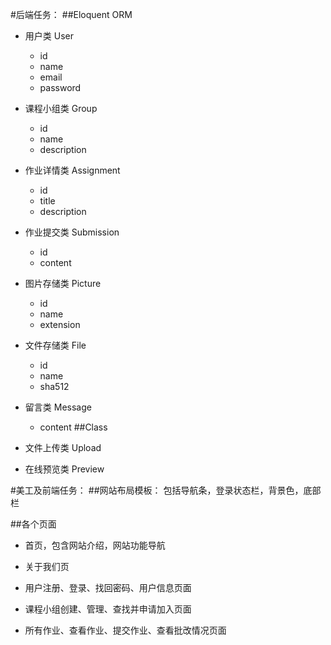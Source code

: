 #后端任务：
##Eloquent ORM
* 用户类 User
  * id
  * name
  * email
  * password

* 课程小组类 Group
  * id
  * name
  * description

* 作业详情类 Assignment
  * id
  * title
  * description

* 作业提交类 Submission
  * id
  * content

* 图片存储类 Picture
  * id
  * name
  * extension

* 文件存储类 File
  * id
  * name
  * sha512

* 留言类 Message
  * content
##Class
* 文件上传类 Upload

* 在线预览类 Preview


#美工及前端任务：
##网站布局模板：
 包括导航条，登录状态栏，背景色，底部栏
 
##各个页面
* 首页，包含网站介绍，网站功能导航
 
* 关于我们页
 
* 用户注册、登录、找回密码、用户信息页面
 
* 课程小组创建、管理、查找并申请加入页面
 
* 所有作业、查看作业、提交作业、查看批改情况页面
